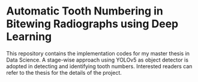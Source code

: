 # Automatic Tooth Numbering in Bitewing Radiographs using Deep Learning

This repository contains the implementation codes for my master thesis in Data Science. A stage-wise approach using YOLOv5 as object detector is adopted in detecting and identifying tooth numbers. Interested readers can refer to the thesis for the details of the project. 

